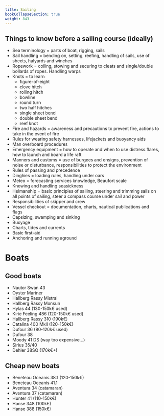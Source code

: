 ```yaml
---
title: Sailing
bookCollapseSection: true
weight: 843
---
```


## Things to know before a sailing course (ideally)

* Sea terminology = parts of boat, rigging, sails
* Sail handling = bending on, setting, reefing, handling of sails, use of sheets, halyards and winches
* Ropework = coiling, stowing and securing to cleats and single/double bollards of ropes. Handling warps
* Knots = to learn
	* figure-of-eight
	* clove hitch
	* rolling hitch
	* bowline
	* round turn
	* two half hitches
	* single sheet bend
	* double sheet bend
	* reef knot
* Fire and hazards = awareness and precautions to prevent fire, actions to take in the event of fire
* Rules for wearing safety harnesses, lifejackets and buoyancy aids
* Man overboard procedures
* Emergency equipment = how to operate and when to use distress flares, how to launch and board a life raft
* Manners and customs = use of burgees and ensigns, prevention of noise or disturbance, responsibilities to protect the environment
* Rules of passing and precedence
* Dinghies = loading rules, handling under oars
* Meteo = forecasting services knowledge, Beaufort scale
* Knowing and handling seasickness
* Helmanship = basic principles of sailing, steering and trimming sails on all points of sailing, steer a compass course under sail and power
* Responsibilities of skipper and crew
* Vessel checkout = documentation, charts, nautical publications and flags
* Capsizing, swamping and sinking
* Buoyage
* Charts, tides and currents
* Basic first-aid
* Anchoring and running aground

# Boats

## Good boats

* Nautor Swan 43
* Oyster Mariner
* Hallberg Rassy Mistral
* Hallberg Rassy Monsun
* Hylas 44 (130-150k€ used)
* Kirie Feeling 486 (120-150k€ used)
* Hallberg Rassy 310 (190k€)
* Catalina 400 MkII (120-150k€)
* Dufour 36 (80-120k€ used)
* Dufour 38
* Moody 41 DS (way too expensive...)
* Sirius 35/40
* Dehler 38SQ (170k€+)

## Cheap new boats

* Beneteau Oceanis 38.1 (120-150k€)
* Beneteau Oceanis 41.1
* Aventura 34 (catamaran)
* Aventura 37 (catamaran)
* Hunter 41 (110-150k€)
* Hanse 348 (100k€)
* Hanse 388 (150k€)

